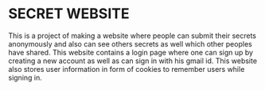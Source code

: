 # SECRET WEBSITE
This is a project of making a website where people can submit their secrets anonymously and also can see others secrets as well which other peoples have shared. This website contains a login page where one can sign up by creating a new account as well as can sign in with his gmail id. This website also stores user information in form of cookies to remember users while signing in.

